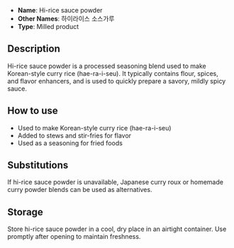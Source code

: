 - **Name**: Hi-rice sauce powder
- **Other Names**: 하이라이스 소스가루
- **Type**: Milled product

## Description

Hi-rice sauce powder is a processed seasoning blend used to make Korean-style curry rice (hae-ra-i-seu). It typically contains flour, spices, and flavor enhancers, and is used to quickly prepare a savory, mildly spicy sauce.

## How to use

- Used to make Korean-style curry rice (hae-ra-i-seu)
- Added to stews and stir-fries for flavor
- Used as a seasoning for fried foods

## Substitutions

If hi-rice sauce powder is unavailable, Japanese curry roux or homemade curry powder blends can be used as alternatives.

## Storage

Store hi-rice sauce powder in a cool, dry place in an airtight container. Use promptly after opening to maintain freshness. 